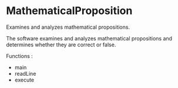 # MathematicalProposition
Examines and analyzes mathematical propositions.

The software examines and analyzes mathematical propositions and determines whether they are correct or false.


Functions :

- main
- readLine
- execute

